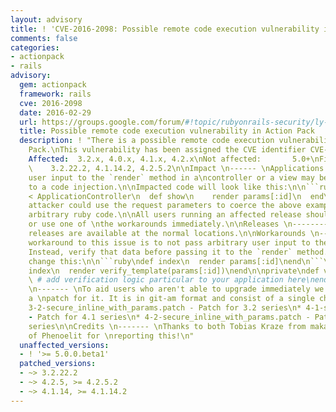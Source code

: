 ```yaml
---
layout: advisory
title: ! 'CVE-2016-2098: Possible remote code execution vulnerability in Action Pack'
comments: false
categories:
- actionpack
- rails
advisory:
  gem: actionpack
  framework: rails
  cve: 2016-2098
  date: 2016-02-29
  url: https://groups.google.com/forum/#!topic/rubyonrails-security/ly-IH-fxr_Q
  title: Possible remote code execution vulnerability in Action Pack
  description: ! "There is a possible remote code execution vulnerability in Action
    Pack.\nThis vulnerability has been assigned the CVE identifier CVE-2016-2098.\n\nVersions
    Affected:  3.2.x, 4.0.x, 4.1.x, 4.2.x\nNot affected:       5.0+\nFixed Versions:
    \    3.2.22.2, 4.1.14.2, 4.2.5.2\n\nImpact \n------ \nApplications that pass unverified
    user input to the `render` method in a\ncontroller or a view may be vulnerable
    to a code injection.\n\nImpacted code will look like this:\n\n```ruby\nclass TestController
    < ApplicationController\n  def show\n    render params[:id]\n  end\nend\n```\n\nAn
    attacker could use the request parameters to coerce the above example\nto execute
    arbitrary ruby code.\n\nAll users running an affected release should either upgrade
    or use one of \nthe workarounds immediately.\n\nReleases \n-------- \nThe FIXED
    releases are available at the normal locations.\n\nWorkarounds \n----------- \nA
    workaround to this issue is to not pass arbitrary user input to the `render`\nmethod.
    Instead, verify that data before passing it to the `render` method.\n\nFor example,
    change this:\n\n```ruby\ndef index\n  render params[:id]\nend\n```\n\nTo this:\n\n```ruby\ndef
    index\n  render verify_template(params[:id])\nend\n\nprivate\ndef verify_template(name)\n
    \ # add verification logic particular to your application here\nend\n```\n\nPatches
    \n------- \nTo aid users who aren't able to upgrade immediately we have provided
    a \npatch for it. It is in git-am format and consist of a single changeset.\n\n*
    3-2-secure_inline_with_params.patch - Patch for 3.2 series\n* 4-1-secure_inline_with_params.patch
    - Patch for 4.1 series\n* 4-2-secure_inline_with_params.patch - Patch for 4.2
    series\n\nCredits \n------- \nThanks to both Tobias Kraze from makandra and joernchen
    of Phenoelit for \nreporting this!\n"
  unaffected_versions:
  - ! '>= 5.0.0.beta1'
  patched_versions:
  - ~> 3.2.22.2
  - ~> 4.2.5, >= 4.2.5.2
  - ~> 4.1.14, >= 4.1.14.2
---
```

